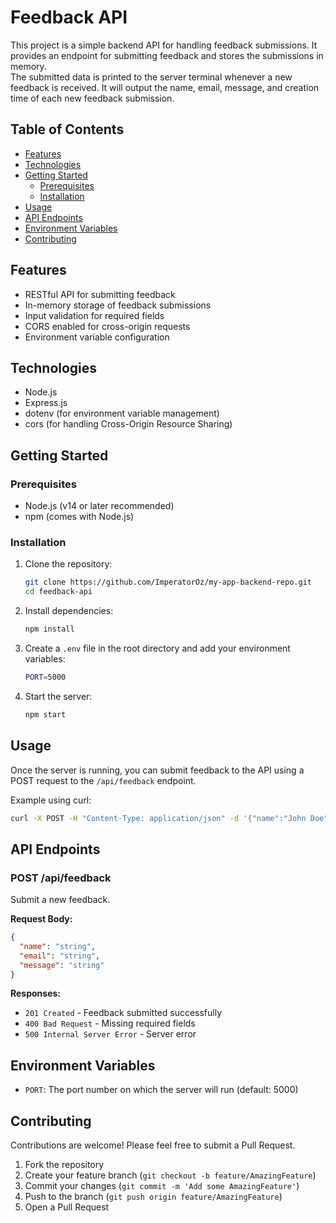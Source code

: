 # Feedback API

This project is a simple backend API for handling feedback submissions. It provides an endpoint for submitting feedback and stores the submissions in memory.  
The submitted data is printed to the server terminal whenever a new feedback is received. It will output the name, email, message, and creation time of each new feedback submission.

## Table of Contents

- [Features](#features)
- [Technologies](#technologies)
- [Getting Started](#getting-started)
  - [Prerequisites](#prerequisites)
  - [Installation](#installation)
- [Usage](#usage)
- [API Endpoints](#api-endpoints)
- [Environment Variables](#environment-variables)
- [Contributing](#contributing)

## Features

- RESTful API for submitting feedback
- In-memory storage of feedback submissions
- Input validation for required fields
- CORS enabled for cross-origin requests
- Environment variable configuration

## Technologies

- Node.js
- Express.js
- dotenv (for environment variable management)
- cors (for handling Cross-Origin Resource Sharing)

## Getting Started

### Prerequisites

- Node.js (v14 or later recommended)
- npm (comes with Node.js)

### Installation

1. Clone the repository:  

   ```bash
   git clone https://github.com/ImperatorOz/my-app-backend-repo.git
   cd feedback-api
   ```

2. Install dependencies:  

   ```bash
   npm install
   ```

3. Create a `.env` file in the root directory and add your environment variables:  

   ```bash
   PORT=5000
   ```

4. Start the server:  

   ```bash
   npm start
   ```

## Usage

Once the server is running, you can submit feedback to the API using a POST request to the `/api/feedback` endpoint.

Example using curl:

```bash
curl -X POST -H "Content-Type: application/json" -d '{"name":"John Doe","email":"john@example.com","message":"Great service!"}' http://localhost:5000/api/feedback
```

## API Endpoints

### POST /api/feedback

Submit a new feedback.

**Request Body:**

```json
{
  "name": "string",
  "email": "string",
  "message": "string"
}
```

**Responses:**

- `201 Created` - Feedback submitted successfully
- `400 Bad Request` - Missing required fields
- `500 Internal Server Error` - Server error

## Environment Variables

- `PORT`: The port number on which the server will run (default: 5000)

## Contributing

Contributions are welcome! Please feel free to submit a Pull Request.

1. Fork the repository
2. Create your feature branch (`git checkout -b feature/AmazingFeature`)
3. Commit your changes (`git commit -m 'Add some AmazingFeature'`)
4. Push to the branch (`git push origin feature/AmazingFeature`)
5. Open a Pull Request
